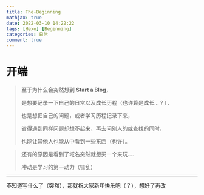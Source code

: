```yaml
---
title: The-Beginning
mathjax: true
date: 2022-03-10 14:22:22
tags: [Hexo] [Beginning]
categories: 日常
comment: true
---
```


# 开端

>   至于为什么会突然想到 **Start a Blog**，
>
>   是想要记录一下自己的日常以及成长历程（也许算是成长...？），
>
>   也是想把自己的问题，或者学习历程记录下来，
>
>   省得遇到同样问题却想不起来，再去问别人的或查找的同时，
>
>   也能让其他人也能从中看到一些东西（也许）。

>   还有的原因是看到了域名突然就想买一个来玩....
>
>   冲动是学习的第一动力（错乱）

------------------------------

不知道写什么了（突然），那就祝大家新年快乐吧（？），想好了再改